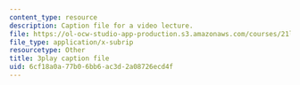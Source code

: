 ```yaml
---
content_type: resource
description: Caption file for a video lecture.
file: https://ol-ocw-studio-app-production.s3.amazonaws.com/courses/21l-011-the-film-experience-fall-2013/6cf18a0a77b06bb6ac3d2a08726ecd4f_m4ZuXay_qOo.srt
file_type: application/x-subrip
resourcetype: Other
title: 3play caption file
uid: 6cf18a0a-77b0-6bb6-ac3d-2a08726ecd4f
---
```


